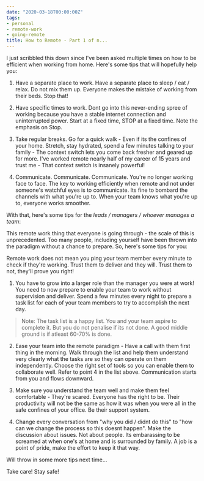 ```yaml
---
date: "2020-03-18T00:00:00Z"
tags:
- personal
- remote-work
- going-remote
title: How to Remote - Part 1 of n...
---
```


I just scribbled this down since I've been asked multiple times on how to be efficient when working from home. Here's some tips that will hopefully help you:

1. Have a separate place to work. Have a separate place to sleep / eat / relax. Do not mix them up. Everyone makes the mistake of working from their beds. Stop that!

2. Have specific times to work. Dont go into this never-ending spree of working because you have a stable internet connection and uninterrupted power. Start at a fixed time, STOP at a fixed time. Note the emphasis on Stop.

3. Take regular breaks. Go for a quick walk - Even if its the confines of your home. Stretch, stay hydrated, spend a few minutes talking to your family - The context switch lets you come back fresher and geared up for more. I've worked remote nearly half of my career of 15 years and trust me - That context switch is insanely powerful!

4. Communicate. Communicate. Communicate. You're no longer working face to face. The key to working efficiently when remote and not under someone's watchful eyes is to communicate. Its fine to bombard the channels with what you're up to. When your team knows what you're up to, everyone works smoother.

With that, here's some tips for the *leads / managers / whoever manages a team*:

This remote work thing that everyone is going through - the scale of this is unprecedented. Too many people, including yourself have been thrown into the paradigm without a chance to prepare. So, here's some tips for you:

Remote work does not mean you ping your team member every minute to check if they're working. Trust them to deliver and they will. Trust them to not, they'll prove you right!

1. You have to grow into a larger role than the manager you were at work! You need to now prepare to enable your team to work without supervision and deliver. Spend a few minutes every night to prepare a task list for each of your team members to try to accomplish the next day.

> Note: The task list is a happy list. You and your team aspire to complete it. But you do not penalise if its not done. A good middle ground is if atleast 60-70% is done.

2. Ease your team into the remote paradigm - Have a call with them first thing in the morning. Walk through the list and help them understand very clearly what the tasks are so they can operate on them independently. Choose the right set of tools so you can enable them to collaborate well. Refer to point 4 in the list above. Communication starts from you and flows downward.

3. Make sure you understand the team well and make them feel comfortable - They're scared. Everyone has the right to be. Their productivity will not be the same as how it was when you were all in the safe confines of your office. Be their support system.

4. Change every conversation from "why you did / didnt do this" to "how can we change the process so this doesnt happen". Make the discussion about issues. Not about people. Its embarassing to be screamed at when one's at home and is surrounded by family. A job is a point of pride, make the effort to keep it that way.

Will throw in some more tips next time...

Take care! Stay safe!